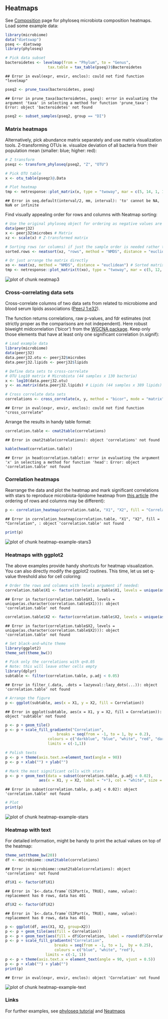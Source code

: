 ## Heatmaps

See [Composition](Composition.md) page for phyloseq microbiota composition heatmaps. Load some example data:


```r
library(microbiome)
data("dietswap")
pseq <- dietswap
library(phyloseq)

# Pick data subset
bacteroidetes <- levelmap(from = "Phylum", to = "Genus",
                   tax.table = tax_table(pseq))$Bacteroidetes
```

```
## Error in eval(expr, envir, enclos): could not find function "levelmap"
```

```r
pseq2 <- prune_taxa(bacteroidetes, pseq)
```

```
## Error in prune_taxa(bacteroidetes, pseq): error in evaluating the argument 'taxa' in selecting a method for function 'prune_taxa': Error: object 'bacteroidetes' not found
```

```r
pseq2 <- subset_samples(pseq2, group == "DI")
```


### Matrix heatmaps

Alternatively, pick abundance matrix separately and use matrix
visualization tools. Z-transforming OTUs ie. visualize deviation of
all bacteria from their population mean (smaller: blue; higher: red):


```r
# Z transform
pseqz <- transform_phyloseq(pseq2, "Z", "OTU")

# Pick OTU table
x <- otu_table(pseqz)@.Data

# Plot heatmap
tmp <- netresponse::plot_matrix(x, type = "twoway", mar = c(5, 14, 1, 1))
```

```
## Error in seq.default(interval/2, mm, interval): 'to' cannot be NA, NaN or infinite
```


Find visually appealing order for rows and columns with Neatmap sorting:


```r
# Use the original phyloseq object for ordering as negative values are not allowed
data(peerj32)
x <- peerj32$microbes # Matrix
xz <- scale(x) # Z-transformed matrix

# Sorting rows (or columns) if just the sample order is needed rather than the matrix
sorted.rows <- neatsort(xz, "rows", method = "NMDS", distance = "euclidean") 

# Or just arrange the matrix directly
xo <- neat(xz, method = "NMDS", distance = "euclidean") # Sorted matrix
tmp <- netresponse::plot_matrix(t(xo), type = "twoway", mar = c(5, 12, 1, 1))
```

![plot of chunk neatmap3](figure/neatmap3-1.png)



### Cross-correlating data sets

Cross-correlate columns of two data sets from related to microbiome and blood serum lipids associations ([PeerJ 1:e32](https://peerj.com/articles/32/)).

The function returns correlations, raw p-values, and fdr estimates (not strictly proper as the comparisons are not independent). Here robust biweight midcorrelation ('bicor') from the [WGCNA package](http://labs.genetics.ucla.edu/horvath/CoexpressionNetwork/Rpackages/WGCNA/). Keep only those elements that have at least only one significant correlation (n.signif):


```r
# Load example data 
library(microbiome)
data(peerj32)
data.peerj32.otu <- peerj32$microbes 
data.peerj32.lipids <- peerj32$lipids 

# Define data sets to cross-correlate
# OTU Log10 matrix # Microbiota (44 samples x 130 bacteria)
x <- log10(data.peerj32.otu)
y <- as.matrix(data.peerj32.lipids) # Lipids (44 samples x 389 lipids)

# Cross correlate data sets
correlations <- cross_correlate(x, y, method = "bicor", mode = "matrix", p.adj.threshold = 0.05, n.signif = 1)
```

```
## Error in eval(expr, envir, enclos): could not find function "cross_correlate"
```

Arrange the results in handy table format: 


```r
correlation.table <- cmat2table(correlations)
```

```
## Error in cmat2table(correlations): object 'correlations' not found
```

```r
kable(head(correlation.table))
```

```
## Error in head(correlation.table): error in evaluating the argument 'x' in selecting a method for function 'head': Error: object 'correlation.table' not found
```

### Correlation heatmaps

Rearrange the data and plot the heatmap and mark significant correlations with stars to reproduce microbiota-lipidome heatmap from [this article](https://peerj.com/articles/32/) (the ordering of rows and columns may be different): 


```r
p <- correlation_heatmap(correlation.table, "X1", "X2", fill = "Correlation", star = "p.adj", p.adj.threshold = 0.05) 
```

```
## Error in correlation_heatmap(correlation.table, "X1", "X2", fill = "Correlation", : object 'correlation.table' not found
```

```r
print(p)
```

![plot of chunk heatmap-example-stars3](figure/heatmap-example-stars3-1.png)


### Heatmaps with ggplot2

The above examples provide handy shortcuts for heatmap visualization. You can also directly modify the ggplot2 routines. This time, let us set q-value threshold also for cell coloring: 


```r
# Order the rows and columns with levels argument if needed:
correlation.table$X1 <- factor(correlation.table$X1, levels = unique(as.character(correlation.table$X1)))
```

```
## Error in factor(correlation.table$X1, levels = unique(as.character(correlation.table$X1))): object 'correlation.table' not found
```

```r
correlation.table$X2 <- factor(correlation.table$X2, levels = unique(as.character(correlation.table$X2)))
```

```
## Error in factor(correlation.table$X2, levels = unique(as.character(correlation.table$X2))): object 'correlation.table' not found
```

```r
# Set black-and-white theme
library(ggplot2)
theme_set(theme_bw())

# Pick only the correlations with q<0.05
# Note: this will leave other cells empty
library(dplyr)
subtable <- filter(correlation.table, p.adj < 0.05)
```

```
## Error in filter_(.data, .dots = lazyeval::lazy_dots(...)): object 'correlation.table' not found
```

```r
# Arrange the figure
p <- ggplot(subtable, aes(x = X1, y = X2, fill = Correlation))
```

```
## Error in ggplot(subtable, aes(x = X1, y = X2, fill = Correlation)): object 'subtable' not found
```

```r
p <- p + geom_tile() 
p <- p + scale_fill_gradientn("Correlation", 
       	 		       breaks = seq(from = -1, to = 1, by = 0.2), 
			       colours = c("darkblue", "blue", "white", "red", "darkred"), 
			       limits = c(-1,1)) 

# Polish texts
p <- p + theme(axis.text.x=element_text(angle = 90))
p <- p + xlab("") + ylab("")

# Mark the most significant cells with stars
p <- p + geom_text(data = subset(correlation.table, p.adj < 0.02), 
       	 	   aes(x = X1, y = X2, label = "+"), col = "white", size = 5)
```

```
## Error in subset(correlation.table, p.adj < 0.02): object 'correlation.table' not found
```

```r
# Plot
print(p)
```

![plot of chunk heatmap-example-stars](figure/heatmap-example-stars-1.png)

### Heatmap with text

For detailed information, might be handy to print the actual values on
top of the heatmap:


```r
theme_set(theme_bw(20))
df <- microbiome::cmat2table(correlations)
```

```
## Error in microbiome::cmat2table(correlations): object 'correlations' not found
```

```r
df$X1 <- factor(df$X1)
```

```
## Error in `$<-.data.frame`(S3Part(x, TRUE), name, value): replacement has 0 rows, data has 401
```

```r
df$X2 <- factor(df$X2)
```

```
## Error in `$<-.data.frame`(S3Part(x, TRUE), name, value): replacement has 0 rows, data has 401
```

```r
p <- ggplot(df, aes(X1, X2, group=X2)) 
p <- p + geom_tile(aes(fill = Correlation)) 
p <- p + geom_text(aes(fill = df$Correlation, label = round(df$Correlation, 1)), size = 2) 
p <- p + scale_fill_gradientn("Correlation", 
       	 		      breaks = seq(from = -1, to = 1,  by = 0.25), 
       	 		      colours = c("blue", "white", "red"), 
			      limits = c(-1, 1))
p <- p + theme(axis.text.x = element_text(angle = 90, vjust = 0.5)) 
p <- p + xlab("") + ylab("")
print(p)
```

```
## Error in eval(expr, envir, enclos): object 'Correlation' not found
```

![plot of chunk heatmap-example-text](figure/heatmap-example-text-1.png)

### Links

For further examples, see [phyloseq tutorial](http://joey711.github.io/phyloseq/plot_heatmap-examples.html) and [Neatmaps](http://www.biomedcentral.com/1471-2105/11/45)
